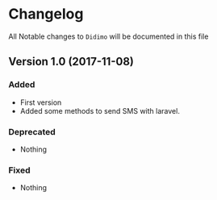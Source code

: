 # Changelog

All Notable changes to `Didimo` will be documented in this file

## Version 1.0 (2017-11-08)

### Added
- First version
- Added some methods to send SMS with laravel.

### Deprecated
- Nothing

### Fixed
- Nothing